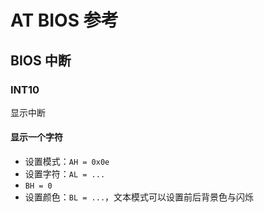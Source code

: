 # AT BIOS 参考

## BIOS 中断

### INT10

显示中断

#### 显示一个字符

* 设置模式：`AH = 0x0e`
* 设置字符：`AL = ...`
* `BH = 0`
* 设置颜色：`BL = ...`，文本模式可以设置前后背景色与闪烁